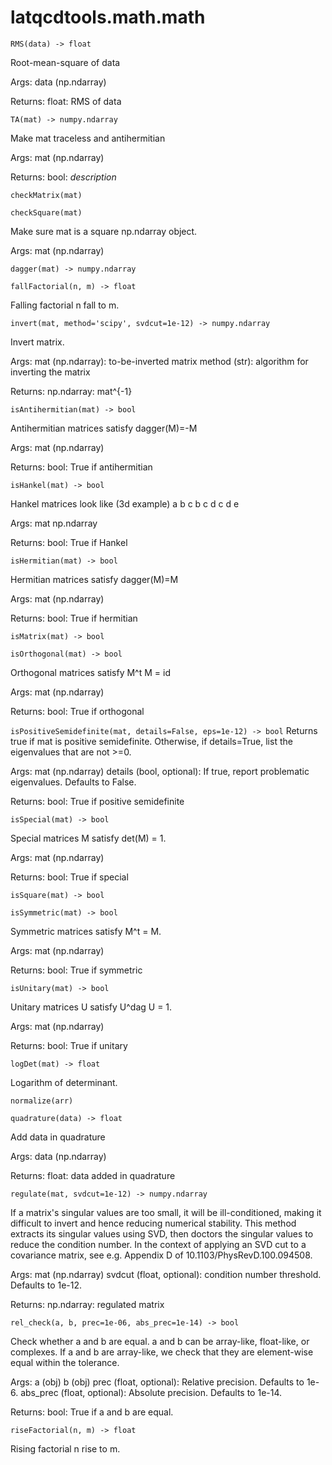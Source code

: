 latqcdtools.math.math
=============

`RMS(data) -> float`

Root-mean-square of data

Args:
    data (np.ndarray)

Returns:
    float: RMS of data 

`TA(mat) -> numpy.ndarray`

Make mat traceless and antihermitian

Args:
    mat (np.ndarray)

Returns:
    bool: _description_

`checkMatrix(mat)`


`checkSquare(mat)`

Make sure mat is a square np.ndarray object. 

Args:
    mat (np.ndarray)

`dagger(mat) -> numpy.ndarray`


`fallFactorial(n, m) -> float`

Falling factorial n fall to m. 

`invert(mat, method='scipy', svdcut=1e-12) -> numpy.ndarray`

Invert matrix.

Args:
    mat (np.ndarray): to-be-inverted matrix 
    method (str): algorithm for inverting the matrix
    
Returns:
    np.ndarray: mat^{-1} 

`isAntihermitian(mat) -> bool`

Antihermitian matrices satisfy dagger(M)=-M

Args:
    mat (np.ndarray)

Returns:
    bool: True if antihermitian 

`isHankel(mat) -> bool`

Hankel matrices look like (3d example)
a b c
b c d
c d e

Args:
    mat np.ndarray 

Returns:
    bool: True if Hankel 

`isHermitian(mat) -> bool`

Hermitian matrices satisfy dagger(M)=M

Args:
    mat (np.ndarray)

Returns:
    bool: True if hermitian 

`isMatrix(mat) -> bool`


`isOrthogonal(mat) -> bool`

Orthogonal matrices satisfy M^t M = id

Args:
    mat (np.ndarray)

Returns:
    bool: True if orthogonal 

`isPositiveSemidefinite(mat, details=False, eps=1e-12) -> bool`
Returns true if mat is positive semidefinite. Otherwise, if details=True,
list the eigenvalues that are not >=0.

Args:
    mat (np.ndarray)
    details (bool, optional): If true, report problematic eigenvalues. Defaults to False.

Returns:
    bool: True if positive semidefinite 

`isSpecial(mat) -> bool`

Special matrices M satisfy det(M) = 1.

Args:
    mat (np.ndarray)

Returns:
    bool: True if special

`isSquare(mat) -> bool`


`isSymmetric(mat) -> bool`

Symmetric matrices satisfy M^t = M.

Args:
    mat (np.ndarray)

Returns:
    bool: True if symmetric

`isUnitary(mat) -> bool`

Unitary matrices U satisfy U^dag U = 1.

Args:
    mat (np.ndarray)

Returns:
    bool: True if unitary

`logDet(mat) -> float`

Logarithm of determinant. 

`normalize(arr)`


`quadrature(data) -> float`

Add data in quadrature

Args:
    data (np.ndarray)

Returns:
    float: data added in quadrature 

`regulate(mat, svdcut=1e-12) -> numpy.ndarray`

If a matrix's singular values are too small, it will be ill-conditioned,
making it difficult to invert and hence reducing numerical stability. This method
extracts its singular values using SVD, then doctors the singular values to reduce
the condition number. In the context of applying an SVD cut to a covariance 
matrix, see e.g. Appendix D of 10.1103/PhysRevD.100.094508.

Args:
    mat (np.ndarray)
    svdcut (float, optional): condition number threshold. Defaults to 1e-12.

Returns:
    np.ndarray: regulated matrix 

`rel_check(a, b, prec=1e-06, abs_prec=1e-14) -> bool`

Check whether a and b are equal. a and b can be array-like, float-like, or complexes. If a
and b are array-like, we check that they are element-wise equal within the tolerance. 

Args:
    a (obj)
    b (obj)
    prec (float, optional): Relative precision. Defaults to 1e-6.
    abs_prec (float, optional): Absolute precision. Defaults to 1e-14.

Returns:
    bool: True if a and b are equal. 

`riseFactorial(n, m) -> float`

Rising factorial n rise to m. 


